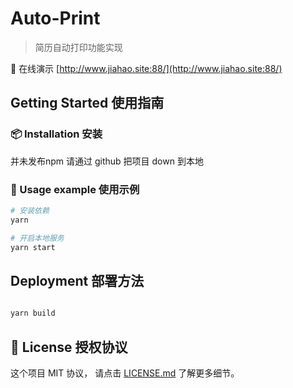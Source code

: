 
# Auto-Print

> 简历自动打印功能实现

🔗 在线演示 [http://www.jiahao.site:88/](http://www.jiahao.site:88/)

## Getting Started 使用指南


### 📦 Installation 安装

并未发布npm 请通过 github 把项目 down 到本地

### 🔨 Usage example 使用示例

```bash
# 安装依赖
yarn 

# 开启本地服务
yarn start
```

## Deployment 部署方法

```bash

yarn build

```

## 👀 License 授权协议

这个项目 MIT 协议， 请点击 [LICENSE.md](LICENSE.md) 了解更多细节。

